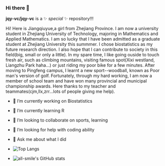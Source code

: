### Hi there 👋

**jqy-vc/jqy-vc** is a ✨ _special_ ✨ repository!!!

Hi! Here is Jiangqiuyue,a girl from Zhejiang Province. I am now a university student in Zhejiang University of Technology, majoring in Mathematics and Applied Mathematics. I am so lucky that I have been admitted
as a graduate student at Zhejiang University this summmer. I chose biostatistics as my future research direction. I also hope that I can contribute to society in this field(big, small or only a little).
In my spare time, I like going ouside to touch fresh air, such as climbing mountains, visiting famous spot(Xixi westland, Liangzhu Park haha...) or just riding my poor bike for a few minutes. After moving to Pingfeng
campus, I learnt a new sport--woodball, known as Poor man's version of golf. Fortunately, through my hard working, I am now a member of school team and have won many provincial and municipal championship awards. Here
thanks to my teacher and teammates(cjm,llx,zrr...lots of people giving me help).


- 🔭 I’m currently working on Biostatistics
- 🌱 I’m currently learning R
- 👯 I’m looking to collaborate on sports, learning
- 🤔 I’m looking for help with coding ability
- 💬 Ask me about what I did

- ![Top Langs](https://github-readme-stats.vercel.app/api/top-langs/?username=jqy-vc&layout=compact&theme=tokyonight)
- ![all-smile's GitHub stats](https://github-readme-stats.vercel.app/api?username=jqy-vc&show_icons=true&theme=tokyonight)

